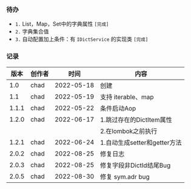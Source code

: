 ### 待办
- `1.` List，Map，Set中的字典属性 `[完成]`
- `2.` 字典集合值
- `3.` 自动配置加上条件：有 `IDictService` 的实现类 `[完成]`

### 记录

| 版本    |创作者| 时间         | 内容                    |
|-------|---|------------|-----------------------|
| 1.0   |chad| 2022-05-18 | 创建                    |
| 1.1   |chad| 2022-05-19 | 支持 iterable、map       |
| 1.1.1 |chad| 2022-05-22 | 条件启动Aop               |
| 1.2.0 |chad| 2022-06-17 | 1.跳过存在的DictItem属性     |
|       | |            | 2.在lombok之前执行         |
| 1.2.1 |chad| 2022-06-24 | 1.自动生成setter和getter方法 |
| 2.0.2 |chad| 2022-08-25 | 修复日志                  |
| 2.0.3 |chad| 2022-08-25 | 修复字段非DictId结尾Bug      |
| 2.0.5 |chad| 2022-08-30 | 修复 sym.adr bug        |

